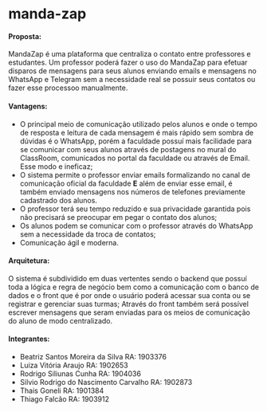# manda-zap

#### **Proposta**:

MandaZap é uma plataforma que centraliza o contato entre professores e estudantes.
Um professor poderá fazer o uso do MandaZap para efetuar disparos de mensagens para seus alunos enviando emails e mensagens no WhatsApp e Telegram
sem a necessidade real se possuir seus contatos ou fazer esse processoo manualmente.

#### **Vantagens**:

- O principal meio de comunicação utilizado pelos alunos e onde o tempo de resposta e leitura de cada mensagem é mais rápido sem sombra de dúvidas é o WhatsApp,
porém a faculdade possuí mais facilidade para se comunicar com seus alunos através de postagens no mural do ClassRoom, comunicados no portal da faculdade ou
através de Email. Esse modo e ineficaz;
- O sistema permite o professor enviar emails formalizando no canal de comunicação oficial da faculdade **E** além de enviar esse email, é também enviado
mensagens nos números de telefones previamente cadastrado dos alunos.
- O professor terá seu tempo reduzido e sua privacidade garantida pois não precisará se preocupar em pegar o contato dos alunos;
- Os alunos podem se comunicar com o professor através do WhatsApp sem a necessidade da troca de contatos;
- Comunicação ágil e moderna.

#### **Arquitetura**:

O sistema é subdividido em duas vertentes sendo o backend que possuí toda a lógica e regra de negócio bem como a comunicação com o banco de dados e o front que é por onde o usuário poderá acessar sua conta ou se registrar e gerenciar suas turmas; Através do front também será possível escrever mensagens que seram enviadas para os meios de comunicação do aluno de modo centralizado.

#### **Integrantes**:
* Beatriz Santos Moreira da Silva RA: 1903376
* Luiza Vitória Araujo RA: 1902653
* Rodrigo Siliunas Cunha RA: 1904036
* Silvio Rodrigo do Nascimento Carvalho RA: 1902873
* Thais Goneli RA: 1901384
* Thiago Falcão RA: 1903912
